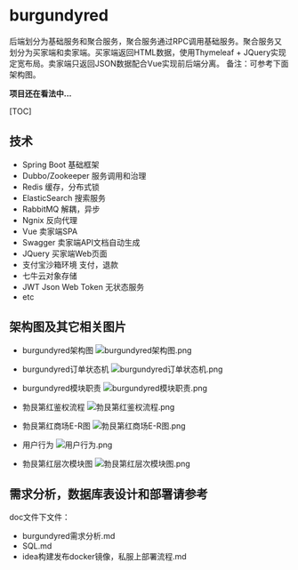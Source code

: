 # burgundyred

后端划分为基础服务和聚合服务，聚合服务通过RPC调用基础服务。聚合服务又划分为买家端和卖家端。买家端返回HTML数据，使用Thymeleaf + JQuery实现定宽布局。卖家端只返回JSON数据配合Vue实现前后端分离。
备注：可参考下面架构图。

**项目还在看法中...**

[TOC]

## 技术

- Spring Boot 基础框架
- Dubbo/Zookeeper 服务调用和治理
- Redis 缓存，分布式锁
- ElasticSearch 搜索服务
- RabbitMQ 解耦，异步
- Ngnix 反向代理
- Vue 卖家端SPA
- Swagger 卖家端API文档自动生成
- JQuery 买家端Web页面
- 支付宝沙箱环境 支付，退款
- 七牛云对象存储
- JWT Json Web Token 无状态服务
- etc

## 架构图及其它相关图片

- burgundyred架构图
![burgundyred架构图.png](https://i.loli.net/2019/11/06/TitoeGn8bzZpmNP.png)

- burgundyred订单状态机
![burgundyred订单状态机.png](https://i.loli.net/2019/11/06/6MejvJgSR9TtH3G.png)

- burgundyred模块职责
![burgundyred模块职责.png](https://i.loli.net/2019/11/06/3qd5syA2FWUr876.png)

- 勃艮第红鉴权流程
![勃艮第红鉴权流程.png](https://i.loli.net/2019/11/06/3Iqtj4DRzKhQeoi.png)

- 勃艮第红商场E-R图
![勃艮第红商场E-R图.png](https://i.loli.net/2019/11/06/erlNhnmDCMxJTsP.png)

- 用户行为
![用户行为.png](https://i.loli.net/2019/11/06/9ljwOCnVfp8rKsS.png)

- 勃艮第红层次模块图
![勃艮第红层次模块图.png](https://i.loli.net/2019/11/06/qc2PrBCZUeugQL9.png)

## 需求分析，数据库表设计和部署请参考

doc文件下文件：
- burgundyred需求分析.md
- SQL.md
- idea构建发布docker镜像，私服上部署流程.md
